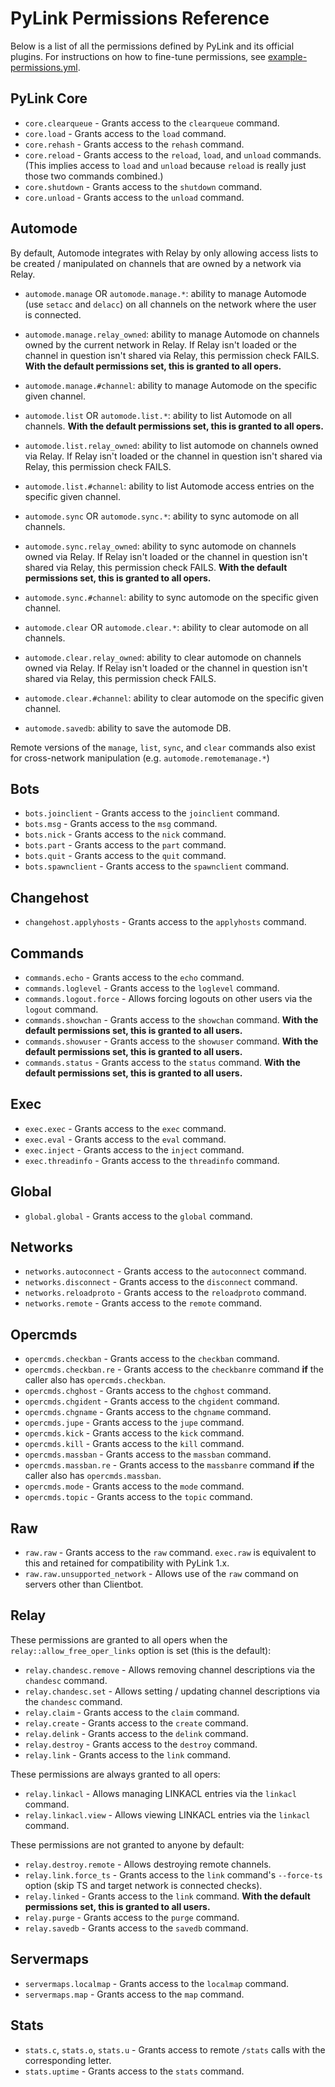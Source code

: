 # PyLink Permissions Reference

Below is a list of all the permissions defined by PyLink and its official plugins. For instructions on how to fine-tune permissions, see [example-permissions.yml](../example-permissions.yml).

## PyLink Core
- `core.clearqueue` - Grants access to the `clearqueue` command.
- `core.load` - Grants access to the `load` command.
- `core.rehash` - Grants access to the `rehash` command.
- `core.reload` - Grants access to the `reload`, `load`, and `unload` commands. (This implies access to `load` and `unload` because `reload` is really just those two commands combined.)
- `core.shutdown` - Grants access to the `shutdown` command.
- `core.unload` - Grants access to the `unload` command.

## Automode

By default, Automode integrates with Relay by only allowing access lists to be created / manipulated on channels that are owned by a network via Relay.

- `automode.manage` OR `automode.manage.*`: ability to manage Automode (use `setacc` and `delacc`) on all channels on the network where the user is connected.
- `automode.manage.relay_owned`: ability to manage Automode on channels owned by the current network in Relay. If Relay isn't loaded or the channel in question isn't shared via Relay, this permission check FAILS. **With the default permissions set, this is granted to all opers.**
- `automode.manage.#channel`: ability to manage Automode on the specific given channel.

- `automode.list` OR `automode.list.*`: ability to list Automode on all channels. **With the default permissions set, this is granted to all opers.**
- `automode.list.relay_owned`: ability to list automode on channels owned via Relay. If Relay isn't loaded or the channel in question isn't shared via Relay, this permission check FAILS.
- `automode.list.#channel`: ability to list Automode access entries on the specific given channel.

- `automode.sync` OR `automode.sync.*`: ability to sync automode on all channels.
- `automode.sync.relay_owned`: ability to sync automode on channels owned via Relay. If Relay isn't loaded or the channel in question isn't shared via Relay, this permission check FAILS. **With the default permissions set, this is granted to all opers.**
- `automode.sync.#channel`: ability to sync automode on the specific given channel.

- `automode.clear` OR `automode.clear.*`: ability to clear automode on all channels.
- `automode.clear.relay_owned`: ability to clear automode on channels owned via Relay. If Relay isn't loaded or the channel in question isn't shared via Relay, this permission check FAILS.
- `automode.clear.#channel`: ability to clear automode on the specific given channel.

- `automode.savedb`: ability to save the automode DB.

Remote versions of the `manage`, `list`, `sync`, and `clear` commands also exist for cross-network manipulation (e.g. `automode.remotemanage.*`)

## Bots

- `bots.joinclient` - Grants access to the `joinclient` command.
- `bots.msg` - Grants access to the `msg` command.
- `bots.nick` - Grants access to the `nick` command.
- `bots.part` - Grants access to the `part` command.
- `bots.quit` - Grants access to the `quit` command.
- `bots.spawnclient` - Grants access to the `spawnclient` command.

## Changehost

- `changehost.applyhosts` - Grants access to the `applyhosts` command.

## Commands
- `commands.echo` - Grants access to the `echo` command.
- `commands.loglevel` - Grants access to the `loglevel` command.
- `commands.logout.force` - Allows forcing logouts on other users via the `logout` command.
- `commands.showchan` - Grants access to the `showchan` command. **With the default permissions set, this is granted to all users.**
- `commands.showuser` - Grants access to the `showuser` command. **With the default permissions set, this is granted to all users.**
- `commands.status` - Grants access to the `status` command. **With the default permissions set, this is granted to all users.**

## Exec
- `exec.exec` - Grants access to the `exec` command.
- `exec.eval` - Grants access to the `eval` command.
- `exec.inject` - Grants access to the `inject` command.
- `exec.threadinfo` - Grants access to the `threadinfo` command.

## Global
- `global.global` - Grants access to the `global` command.

## Networks
- `networks.autoconnect` - Grants access to the `autoconnect` command.
- `networks.disconnect` - Grants access to the `disconnect` command.
- `networks.reloadproto` - Grants access to the `reloadproto` command.
- `networks.remote` - Grants access to the `remote` command.

## Opercmds
- `opercmds.checkban` - Grants access to the `checkban` command.
- `opercmds.checkban.re` - Grants access to the `checkbanre` command **if** the caller also has `opercmds.checkban`.
- `opercmds.chghost` - Grants access to the `chghost` command.
- `opercmds.chgident` - Grants access to the `chgident` command.
- `opercmds.chgname` - Grants access to the `chgname` command.
- `opercmds.jupe` - Grants access to the `jupe` command.
- `opercmds.kick` - Grants access to the `kick` command.
- `opercmds.kill` - Grants access to the `kill` command.
- `opercmds.massban` - Grants access to the `massban` command.
- `opercmds.massban.re` - Grants access to the `massbanre` command **if** the caller also has `opercmds.massban`.
- `opercmds.mode` - Grants access to the `mode` command.
- `opercmds.topic` - Grants access to the `topic` command.

## Raw
- `raw.raw` - Grants access to the `raw` command. `exec.raw` is equivalent to this and retained for compatibility with PyLink 1.x.
- `raw.raw.unsupported_network` - Allows use of the `raw` command on servers other than Clientbot.

## Relay
These permissions are granted to all opers when the `relay::allow_free_oper_links` option is set (this is the default):

- `relay.chandesc.remove` - Allows removing channel descriptions via the `chandesc` command.
- `relay.chandesc.set` - Allows setting / updating channel descriptions via the `chandesc` command.
- `relay.claim` - Grants access to the `claim` command.
- `relay.create` - Grants access to the `create` command.
- `relay.delink` - Grants access to the `delink` command.
- `relay.destroy` - Grants access to the `destroy` command.
- `relay.link` - Grants access to the `link` command.

These permissions are always granted to all opers:
- `relay.linkacl` - Allows managing LINKACL entries via the `linkacl` command.
- `relay.linkacl.view` - Allows viewing LINKACL entries via the `linkacl` command.

These permissions are not granted to anyone by default:
- `relay.destroy.remote` - Allows destroying remote channels.
- `relay.link.force_ts` - Grants access to the `link` command's `--force-ts` option (skip TS and target network is connected checks).
- `relay.linked` - Grants access to the `link` command. **With the default permissions set, this is granted to all users.**
- `relay.purge` - Grants access to the `purge` command.
- `relay.savedb` - Grants access to the `savedb` command.

## Servermaps
- `servermaps.localmap` - Grants access to the `localmap` command.
- `servermaps.map` - Grants access to the `map` command.

## Stats
- `stats.c`, `stats.o`, `stats.u` - Grants access to remote `/stats` calls with the corresponding letter.
- `stats.uptime` - Grants access to the `stats` command.
